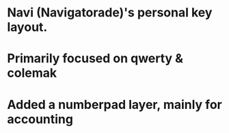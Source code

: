# Navi (Navigatorade)'s personal key layout.
# Primarily focused on qwerty & colemak
# Added a numberpad layer, mainly for accounting



